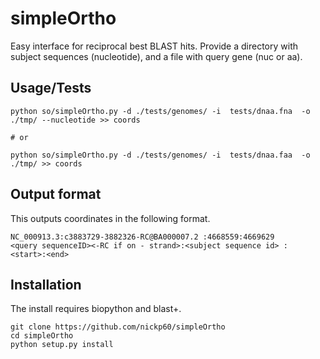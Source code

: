 # simpleOrtho
Easy interface for reciprocal best BLAST hits.  Provide a directory with subject sequences (nucleotide), and a file with query gene (nuc or aa).

## Usage/Tests

```
python so/simpleOrtho.py -d ./tests/genomes/ -i  tests/dnaa.fna  -o ./tmp/ --nucleotide >> coords

# or

python so/simpleOrtho.py -d ./tests/genomes/ -i  tests/dnaa.faa  -o ./tmp/ >> coords
```

## Output format
This outputs coordinates in the following format.
```
NC_000913.3:c3883729-3882326-RC@BA000007.2 :4668559:4669629
<query sequenceID><-RC if on - strand>:<subject sequence id> : <start>:<end>
```


## Installation


The install requires biopython and blast+.
```
git clone https://github.com/nickp60/simpleOrtho
cd simpleOrtho
python setup.py install
```
